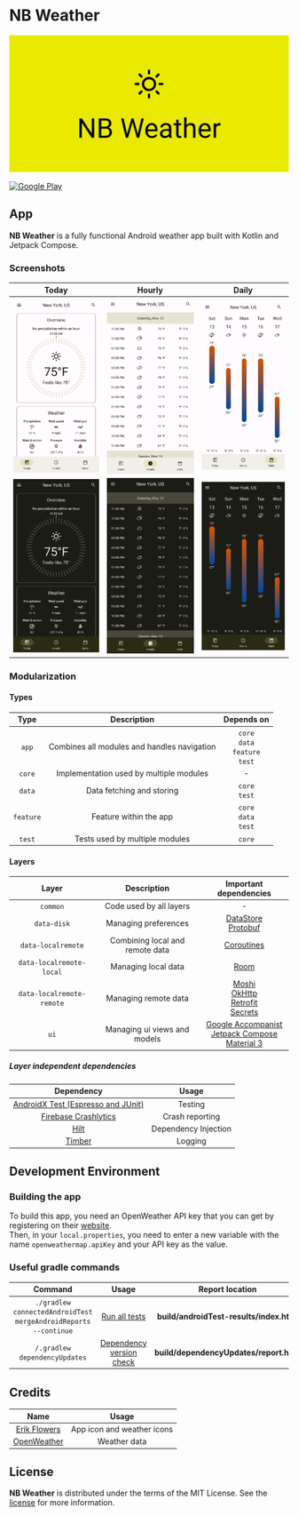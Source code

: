 # NB Weather

![NB Weather](assets/feature-graphic/feature_graphic-en.png "NB Weather")

<a href="https://play.google.com/store/apps/details?id=de.niklasbednarczyk.nbweather"><img src="https://play.google.com/intl/en_us/badges/static/images/badges/en_badge_web_generic.png" height="100" title="Google Play" alt="Google Play"></a>

## App

**NB Weather** is a fully functional Android weather app built with Kotlin and Jetpack Compose.

### Screenshots

| Today | Hourly | Daily |
| :---: | :----: | :---: |
| <img src="assets/screenshots/en/phone_screenshot-en_1.png" width="300" title="Today Tab Light" alt="Today Tab Light"> | <img src="assets/screenshots/en/phone_screenshot-en_2.png" width="300" title="Hourly Tab Light" alt="Hourly Tab Light"> | <img src="assets/screenshots/en/phone_screenshot-en_3.png" width="300" title="Daily Tab Light" alt="Daily Tab Light"> |
| <img src="assets/screenshots/en/phone_screenshot-en_4.png" width="300" title="Today Tab Dark" alt="Today Tab Dark"> | <img src="assets/screenshots/en/phone_screenshot-en_5.png" width="300" title="Hourly Tab Dark" alt="Hourly Tab Dark"> | <img src="assets/screenshots/en/phone_screenshot-en_6.png" width="300" title="Daily Tab Dark" alt="Daily Tab Dark"> |

### Modularization

#### Types

| Type      | Description                                 | Depends on |
| :-------: | :-----------------------------------------: | :--------: |
| `app`     | Combines all modules and handles navigation | `core`</br>`data`</br>`feature`</br>`test`                       |
| `core`    | Implementation used by multiple modules     | - |
| `data`    | Data fetching and storing                   | `core`</br>`test` |
| `feature` | Feature within the app                      | `core`</br>`data`</br>`test` |
| `test`    | Tests used by multiple modules              | `core` |

#### Layers

| Layer                     | Description                     | Important dependencies |
| :-----------------------: | :-----------------------------: | :--------------------: |
| `common`                  | Code used by all layers         | - |
| `data-disk`               | Managing preferences            | [DataStore](https://developer.android.com/topic/libraries/architecture/datastore)</br>[Protobuf](https://github.com/google/protobuf-gradle-plugin) |
| `data-localremote`        | Combining local and remote data | [Coroutines](https://developer.android.com/kotlin/coroutines) |
| `data-localremote-local`  | Managing local data             | [Room](https://developer.android.com/training/data-storage/room) |
| `data-localremote-remote` | Managing remote data            | [Moshi](https://github.com/square/moshi)</br>[OkHttp](https://github.com/square/okhttp)</br>[Retrofit](https://github.com/square/retrofit)</br>[Secrets](https://github.com/google/secrets-gradle-plugin) |
| `ui`                      | Managing ui views and models    | [Google Accompanist](https://google.github.io/accompanist/)</br>[Jetpack Compose](https://developer.android.com/jetpack/compose)</br>[Material 3](https://m3.material.io/) |

##### Layer independent dependencies

| Dependency | Usage |
| :--------: | :---: |
| [AndroidX Test (Espresso and JUnit)](https://developer.android.com/jetpack/androidx/releases/test) | Testing |
| [Firebase Crashlytics](https://firebase.google.com/docs/crashlytics/) | Crash reporting |
| [Hilt](https://developer.android.com/training/dependency-injection/hilt-android) | Dependency Injection |
| [Timber](https://github.com/JakeWharton/timber) | Logging |

## Development Environment

### Building the app

To build this app, you need an OpenWeather API key that you can get by registering on their [website](https://home.openweathermap.org/users/sign_in).  
Then, in your `local.properties`, you need to enter a new variable with the name `openweathermap.apiKey` and your API key as the value.

### Useful gradle commands

| Command | Usage | Report location |
| :-----: | :---: | :-------------: |
| `./gradlew connectedAndroidTest mergeAndroidReports --continue` | [Run all tests](https://developer.android.com/studio/test/command-line) | **build/androidTest-results/index.html** |
| `/.gradlew dependencyUpdates` | [Dependency version check](https://github.com/ben-manes/gradle-versions-plugin) | **build/dependencyUpdates/report.html** |

## Credits

| Name | Usage |
| :--: | :---: |
| [Erik Flowers](https://erikflowers.github.io/weather-icons/) | App icon and weather icons |
| [OpenWeather](https://openweathermap.org/) | Weather data |

## License

**NB Weather** is distributed under the terms of the MIT License. See the
[license](LICENSE) for more information.
